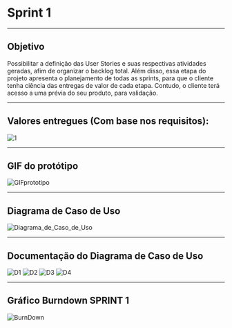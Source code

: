 # Sprint 1
-----------------------------------------------------------------------------------------------------------------------------------------------

## Objetivo

Possibilitar a definição das User Stories e suas respectivas atividades geradas, afim de organizar o backlog total. 
Além disso, essa etapa do projeto apresenta o planejamento de todas as sprints, para que o cliente tenha ciência das entregas de valor de cada etapa. 
Contudo, o cliente terá acesso a uma prévia do seu produto, para validação. 

-----------------------------------------------------------------------------------------------------------------------------------------------

## Valores entregues (Com base nos requisitos):

![1](https://github.com/Leo0256/Equipe_Lider-Projeto_GSW/blob/main/Arquivos/Fotos%20e%20Documentos/1.jpg)

----------------------------------------------------------------------------------------------------------------------------------------------
## GIF do protótipo 

![GIFprototipo](https://github.com/Leo0256/Equipe_Lider-Projeto_GSW/blob/main/Arquivos/Fotos%20e%20Documentos/GIFprototipo.gif)

-----------------------------------------------------------------------------------------------------------------------------------------------
## Diagrama de Caso de Uso

![Diagrama_de_Caso_de_Uso](https://github.com/Leo0256/Equipe_Lider-Projeto_GSW/blob/main/Arquivos/Fotos%20e%20Documentos/Diagrama%20de%20Caso%20de%20Uso.png)

-----------------------------------------------------------------------------------------------------------------------------------------------
## Documentação do Diagrama de Caso de Uso

![D1](https://github.com/Leo0256/Equipe_Lider-Projeto_GSW/blob/main/Arquivos/Fotos%20e%20Documentos/D1.jpg)
![D2](https://github.com/Leo0256/Equipe_Lider-Projeto_GSW/blob/main/Arquivos/Fotos%20e%20Documentos/D2.jpg)
![D3](https://github.com/Leo0256/Equipe_Lider-Projeto_GSW/blob/main/Arquivos/Fotos%20e%20Documentos/D3.jpg)
![D4](https://github.com/Leo0256/Equipe_Lider-Projeto_GSW/blob/main/Arquivos/Fotos%20e%20Documentos/D4.jpg)

----------------------------------------------------------------------------------------------------------------------------------------------

## Gráfico Burndown SPRINT 1

![BurnDown](https://github.com/Leo0256/Equipe_Lider-Projeto_GSW/blob/main/Arquivos/Artefatos/BurnDown%20-%20Sprint_1.png)
